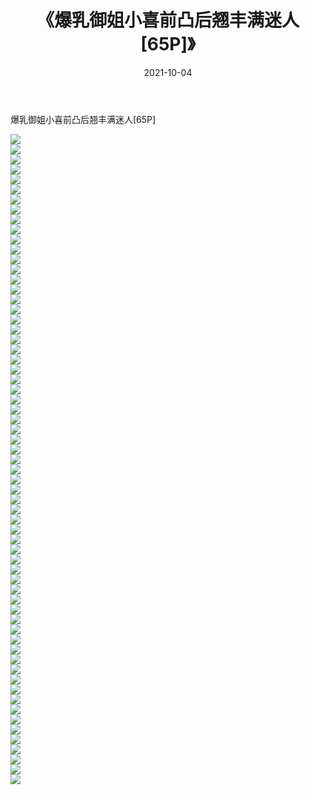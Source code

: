 ﻿---
layout: post
title:  《爆乳御姐小喜前凸后翘丰满迷人[65P]》
date:   2021-10-04
img: http://pic.660000.xyz/1:/性感/2021/爆乳御姐小喜前凸后翘丰满迷人[65P]/000.jpg
categories: [美女, 清纯, 唯美]
---

爆乳御姐小喜前凸后翘丰满迷人[65P]

  ![](http://pic.660000.xyz/1:/性感/2021/爆乳御姐小喜前凸后翘丰满迷人[65P]/001.jpg) <br> ![](http://pic.660000.xyz/1:/性感/2021/爆乳御姐小喜前凸后翘丰满迷人[65P]/002.jpg) <br> ![](http://pic.660000.xyz/1:/性感/2021/爆乳御姐小喜前凸后翘丰满迷人[65P]/003.jpg) <br> ![](http://pic.660000.xyz/1:/性感/2021/爆乳御姐小喜前凸后翘丰满迷人[65P]/004.jpg) <br> ![](http://pic.660000.xyz/1:/性感/2021/爆乳御姐小喜前凸后翘丰满迷人[65P]/005.jpg) <br> ![](http://pic.660000.xyz/1:/性感/2021/爆乳御姐小喜前凸后翘丰满迷人[65P]/006.jpg) <br> ![](http://pic.660000.xyz/1:/性感/2021/爆乳御姐小喜前凸后翘丰满迷人[65P]/007.jpg) <br> ![](http://pic.660000.xyz/1:/性感/2021/爆乳御姐小喜前凸后翘丰满迷人[65P]/008.jpg) <br> ![](http://pic.660000.xyz/1:/性感/2021/爆乳御姐小喜前凸后翘丰满迷人[65P]/009.jpg) <br> ![](http://pic.660000.xyz/1:/性感/2021/爆乳御姐小喜前凸后翘丰满迷人[65P]/010.jpg) <br> ![](http://pic.660000.xyz/1:/性感/2021/爆乳御姐小喜前凸后翘丰满迷人[65P]/011.jpg) <br> ![](http://pic.660000.xyz/1:/性感/2021/爆乳御姐小喜前凸后翘丰满迷人[65P]/012.jpg) <br> ![](http://pic.660000.xyz/1:/性感/2021/爆乳御姐小喜前凸后翘丰满迷人[65P]/013.jpg) <br> ![](http://pic.660000.xyz/1:/性感/2021/爆乳御姐小喜前凸后翘丰满迷人[65P]/014.jpg) <br> ![](http://pic.660000.xyz/1:/性感/2021/爆乳御姐小喜前凸后翘丰满迷人[65P]/015.jpg) <br> ![](http://pic.660000.xyz/1:/性感/2021/爆乳御姐小喜前凸后翘丰满迷人[65P]/016.jpg) <br> ![](http://pic.660000.xyz/1:/性感/2021/爆乳御姐小喜前凸后翘丰满迷人[65P]/017.jpg) <br> ![](http://pic.660000.xyz/1:/性感/2021/爆乳御姐小喜前凸后翘丰满迷人[65P]/018.jpg) <br> ![](http://pic.660000.xyz/1:/性感/2021/爆乳御姐小喜前凸后翘丰满迷人[65P]/019.jpg) <br> ![](http://pic.660000.xyz/1:/性感/2021/爆乳御姐小喜前凸后翘丰满迷人[65P]/020.jpg) <br> ![](http://pic.660000.xyz/1:/性感/2021/爆乳御姐小喜前凸后翘丰满迷人[65P]/021.jpg) <br> ![](http://pic.660000.xyz/1:/性感/2021/爆乳御姐小喜前凸后翘丰满迷人[65P]/022.jpg) <br> ![](http://pic.660000.xyz/1:/性感/2021/爆乳御姐小喜前凸后翘丰满迷人[65P]/023.jpg) <br> ![](http://pic.660000.xyz/1:/性感/2021/爆乳御姐小喜前凸后翘丰满迷人[65P]/024.jpg) <br> ![](http://pic.660000.xyz/1:/性感/2021/爆乳御姐小喜前凸后翘丰满迷人[65P]/025.jpg) <br> ![](http://pic.660000.xyz/1:/性感/2021/爆乳御姐小喜前凸后翘丰满迷人[65P]/026.jpg) <br> ![](http://pic.660000.xyz/1:/性感/2021/爆乳御姐小喜前凸后翘丰满迷人[65P]/027.jpg) <br> ![](http://pic.660000.xyz/1:/性感/2021/爆乳御姐小喜前凸后翘丰满迷人[65P]/028.jpg) <br> ![](http://pic.660000.xyz/1:/性感/2021/爆乳御姐小喜前凸后翘丰满迷人[65P]/029.jpg) <br> ![](http://pic.660000.xyz/1:/性感/2021/爆乳御姐小喜前凸后翘丰满迷人[65P]/030.jpg) <br> ![](http://pic.660000.xyz/1:/性感/2021/爆乳御姐小喜前凸后翘丰满迷人[65P]/031.jpg) <br> ![](http://pic.660000.xyz/1:/性感/2021/爆乳御姐小喜前凸后翘丰满迷人[65P]/032.jpg) <br> ![](http://pic.660000.xyz/1:/性感/2021/爆乳御姐小喜前凸后翘丰满迷人[65P]/033.jpg) <br> ![](http://pic.660000.xyz/1:/性感/2021/爆乳御姐小喜前凸后翘丰满迷人[65P]/034.jpg) <br> ![](http://pic.660000.xyz/1:/性感/2021/爆乳御姐小喜前凸后翘丰满迷人[65P]/035.jpg) <br> ![](http://pic.660000.xyz/1:/性感/2021/爆乳御姐小喜前凸后翘丰满迷人[65P]/036.jpg) <br> ![](http://pic.660000.xyz/1:/性感/2021/爆乳御姐小喜前凸后翘丰满迷人[65P]/037.jpg) <br> ![](http://pic.660000.xyz/1:/性感/2021/爆乳御姐小喜前凸后翘丰满迷人[65P]/038.jpg) <br> ![](http://pic.660000.xyz/1:/性感/2021/爆乳御姐小喜前凸后翘丰满迷人[65P]/039.jpg) <br> ![](http://pic.660000.xyz/1:/性感/2021/爆乳御姐小喜前凸后翘丰满迷人[65P]/040.jpg) <br> ![](http://pic.660000.xyz/1:/性感/2021/爆乳御姐小喜前凸后翘丰满迷人[65P]/041.jpg) <br> ![](http://pic.660000.xyz/1:/性感/2021/爆乳御姐小喜前凸后翘丰满迷人[65P]/042.jpg) <br> ![](http://pic.660000.xyz/1:/性感/2021/爆乳御姐小喜前凸后翘丰满迷人[65P]/043.jpg) <br> ![](http://pic.660000.xyz/1:/性感/2021/爆乳御姐小喜前凸后翘丰满迷人[65P]/044.jpg) <br> ![](http://pic.660000.xyz/1:/性感/2021/爆乳御姐小喜前凸后翘丰满迷人[65P]/045.jpg) <br> ![](http://pic.660000.xyz/1:/性感/2021/爆乳御姐小喜前凸后翘丰满迷人[65P]/046.jpg) <br> ![](http://pic.660000.xyz/1:/性感/2021/爆乳御姐小喜前凸后翘丰满迷人[65P]/047.jpg) <br> ![](http://pic.660000.xyz/1:/性感/2021/爆乳御姐小喜前凸后翘丰满迷人[65P]/048.jpg) <br> ![](http://pic.660000.xyz/1:/性感/2021/爆乳御姐小喜前凸后翘丰满迷人[65P]/049.jpg) <br> ![](http://pic.660000.xyz/1:/性感/2021/爆乳御姐小喜前凸后翘丰满迷人[65P]/050.jpg) <br> ![](http://pic.660000.xyz/1:/性感/2021/爆乳御姐小喜前凸后翘丰满迷人[65P]/051.jpg) <br> ![](http://pic.660000.xyz/1:/性感/2021/爆乳御姐小喜前凸后翘丰满迷人[65P]/052.jpg) <br> ![](http://pic.660000.xyz/1:/性感/2021/爆乳御姐小喜前凸后翘丰满迷人[65P]/053.jpg) <br> ![](http://pic.660000.xyz/1:/性感/2021/爆乳御姐小喜前凸后翘丰满迷人[65P]/054.jpg) <br> ![](http://pic.660000.xyz/1:/性感/2021/爆乳御姐小喜前凸后翘丰满迷人[65P]/055.jpg) <br> ![](http://pic.660000.xyz/1:/性感/2021/爆乳御姐小喜前凸后翘丰满迷人[65P]/056.jpg) <br> ![](http://pic.660000.xyz/1:/性感/2021/爆乳御姐小喜前凸后翘丰满迷人[65P]/057.jpg) <br> ![](http://pic.660000.xyz/1:/性感/2021/爆乳御姐小喜前凸后翘丰满迷人[65P]/058.jpg) <br> ![](http://pic.660000.xyz/1:/性感/2021/爆乳御姐小喜前凸后翘丰满迷人[65P]/059.jpg) <br> ![](http://pic.660000.xyz/1:/性感/2021/爆乳御姐小喜前凸后翘丰满迷人[65P]/060.jpg) <br> ![](http://pic.660000.xyz/1:/性感/2021/爆乳御姐小喜前凸后翘丰满迷人[65P]/061.jpg) <br> ![](http://pic.660000.xyz/1:/性感/2021/爆乳御姐小喜前凸后翘丰满迷人[65P]/062.jpg) <br> ![](http://pic.660000.xyz/1:/性感/2021/爆乳御姐小喜前凸后翘丰满迷人[65P]/063.jpg) <br> ![](http://pic.660000.xyz/1:/性感/2021/爆乳御姐小喜前凸后翘丰满迷人[65P]/064.jpg) <br> ![](http://pic.660000.xyz/1:/性感/2021/爆乳御姐小喜前凸后翘丰满迷人[65P]/065.jpg) <br>